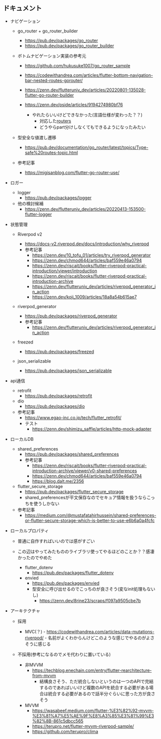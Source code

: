 ## ドキュメント

- ナビゲーション
    - go_router + go_router_builder
        - https://pub.dev/packages/go_router
        - https://pub.dev/packages/go_router_builder
    - ボトムナビゲーション実装の参考元
        - https://github.com/hukusuke1007/go_router_sample
        - https://codewithandrea.com/articles/flutter-bottom-navigation-bar-nested-routes-gorouter/
        - https://zenn.dev/flutteruniv_dev/articles/20220801-135028-flutter-go-router-builder

        - https://zenn.dev/pside/articles/9194274980bf76
            - やれたらいいけどできなかった(言語仕様が変わった？？)
                - 対応した[routers](/lib/presentation/navigation/routers)
                - どうやらpart分けしなくてもできるようになったみたい
                
    - 型安全な値渡し遷移
        - https://pub.dev/documentation/go_router/latest/topics/Type-safe%20routes-topic.html
    - 参考記事
        - https://migisanblog.com/flutter-go-router-use/

- ロガー
    - logger
        - https://pub.dev/packages/logger
    - 他の検討候補
        - https://zenn.dev/flutteruniv_dev/articles/20220413-153500-flutter-logger

- 状態管理
    - Riverpod v2
        - https://docs-v2.riverpod.dev/docs/introduction/why_riverpod
        - 参考記事
            - https://zenn.dev/10_tofu_01/articles/try_riverpod_generator
            - https://zenn.dev/chmod644/articles/baf559e46a0794
            - https://zenn.dev/riscait/books/flutter-riverpod-practical-introduction/viewer/introduction
            - https://zenn.dev/riscait/books/flutter-riverpod-practical-introduction-archive
            - https://zenn.dev/flutteruniv_dev/articles/riverpod_generator_in_action
            - https://zenn.dev/koji_1009/articles/18a8a54b615ae7

    - riverpod_generator
        - https://pub.dev/packages/riverpod_generator
        - 参考記事
            - https://zenn.dev/flutteruniv_dev/articles/riverpod_generator_in_action
    - freezed
        - https://pub.dev/packages/freezed
    - json_serializable
        - https://pub.dev/packages/json_serializable

- api通信
    - retrofit
        - https://pub.dev/packages/retrofit
    - dio
        - https://pub.dev/packages/dio
    - 参考記事
        - https://www.egao-inc.co.jp/tech/flutter_retrofit/
        - テスト
            - https://zenn.dev/shimizu_saffle/articles/http-mock-adapter

- ローカルDB
    - shared_preferences
        - https://pub.dev/packages/shared_preferences
        - 参考記事
            - https://zenn.dev/riscait/books/flutter-riverpod-practical-introduction-archive/viewer/v0-shared-preferences
            - https://zenn.dev/chmod644/articles/baf559e46a0794
            - https://blog.dalt.me/2356
    - flutter_secure_storage
        - https://pub.dev/packages/flutter_secure_storage
        - shared_preferencesが平文保存なのでセキュア情報を扱うならこっちを使うしかない
    - 参考記事
        - https://medium.com/@mustafatahirhussein/shared-preferences-or-flutter-secure-storage-which-is-better-to-use-e6b6a0a4fcfc

- ローカルプロパティ
    - 普通に自作すればいいのでは感がすごい

    - この辺はやってみたもののライブラリ使ってやるほどのことか？？感凄かったのでやめた
        - flutter_dotenv
            - https://pub.dev/packages/flutter_dotenv
        - envied
            - https://pub.dev/packages/envied
            - 型安全に呼び出せるのでこっちのが良さそう(変なinit処理もないし)
                - https://zenn.dev/8rine23/scraps/f097a9505cbe7b

- アーキテクチャ

    - 採用
        - MVC(？)
                - https://codewithandrea.com/articles/data-mutations-riverpod/
                - 名前がよくわからんけどこのような感じでやるのがよさそうに感じる

    - 不採用(参考になるのでメモ代わりに置いている)
        - 非MVVM
            - https://techblog.enechain.com/entry/flutter-rearchitecture-from-mvvm
                - 結構良さそう、ただ統合しないというのは一つのAPIで完結するのであればいいけど複数のAPIを統合する必要がある場合は統合する必要があるので話半分ぐらいに思った方が良さそう
        - MVVM
            - https://wasabeef.medium.com/flutter-%E3%82%92-mvvm-%E3%81%A7%E5%AE%9F%E8%A3%85%E3%81%99%E3%82%8B-861c5dbcc565
            - https://terupro.net/flutter-mvvm-riverpod-sample/
            - https://github.com/terupro/clima
